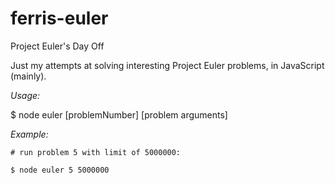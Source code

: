# ferris-euler
Project Euler's Day Off

Just my attempts at solving interesting Project Euler problems, in JavaScript (mainly).

*Usage:*

$ node euler [problemNumber] [problem arguments]

*Example:*

`# run problem 5 with limit of 5000000:`

`$ node euler 5 5000000`
